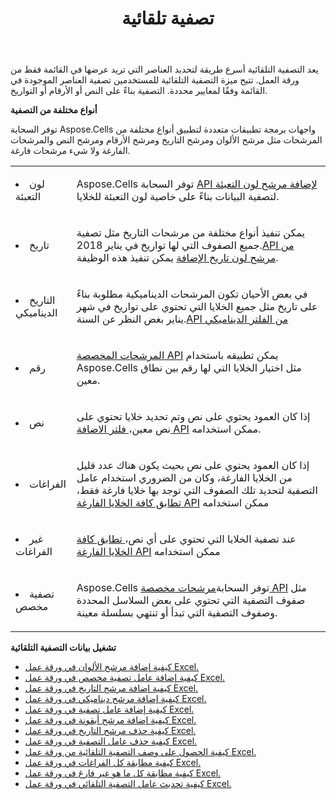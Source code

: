 ﻿---
title: تصفية تلقائية
second_title: Aspose.Cells Cloud Documen
type: docs
url: /ar/autofilter/
aliases: [/working-with-autofilter/]
keywords: Get, add， delete, and so on for auto filter on an Excel worksheet
description: تدعم واجهات برمجة التطبيقات السحابية Aspose.Cells الحصول على وإضافة وحذف وما إلى ذلك للتصفية التلقائية في ورقة عمل Excel. يدعم SDK أنواع لغات التطوير. وهي تشمل Android وC# وGo وJava وNodeJS وPerl وPHP وPython وRuby وswift.
weight: 100
kwords: Excel، Office كلاود، ريست API، جدول البيانات، PDF، CSV، Json، Markdwon، AutoFilter
---
يعد التصفية التلقائية أسرع طريقة لتحديد العناصر التي تريد عرضها في القائمة فقط من ورقة العمل. تتيح ميزة التصفية التلقائية للمستخدمين تصفية العناصر الموجودة في القائمة وفقًا لمعايير محددة. التصفية بناءً على النص أو الأرقام أو التواريخ.



**أنواع مختلفة من التصفية** 

توفر السحابة Aspose.Cells واجهات برمجة تطبيقات متعددة لتطبيق أنواع مختلفة من المرشحات مثل مرشح الألوان ومرشح التاريخ ومرشح الأرقام ومرشح النص والمرشحات الفارغة ولا شيء مرشحات فارغة.

<table class="table table-striped">
  <tr>
  <td class="col-md-2"> <li>لون التعبئة</li> </td>
  <td class="col-md-10">
  <p> Aspose.Cells توفر السحابة
 <a href="/cells/ar/autofilter/add-color-filter/">API لإضافة مرشح لون التعبئة</a>
لتصفية البيانات بناءً على خاصية لون التعبئة للخلايا.</p>
  </td>
  </tr>
  <tr>
    <td class="col-md-2"> <li>تاريخ</li> </td>
  <td class="col-md-10">
  <p>
يمكن تنفيذ أنواع مختلفة من مرشحات التاريخ مثل تصفية جميع الصفوف التي لها تواريخ في يناير 2018.<a href="/cells/ar/autofilter/add-date-filter/">API من مرشح لون تاريخ الإضافة</a> يمكن تنفيذ هذه الوظيفة.
</p>
  </td>
  </tr>
    <tr>
    <td class="col-md-2"> <li>التاريخ الديناميكي</li> </td>
  <td class="col-md-10">
  <p>
 في بعض الأحيان تكون المرشحات الديناميكية مطلوبة بناءً على تاريخ مثل جميع الخلايا التي تحتوي على تواريخ في شهر يناير بغض النظر عن السنة.<a href="/cells/ar/autofilter/add-dynamic-filter/">API من الفلتر الديناميكي</a>  
</p>
  </td>
  </tr>
      <tr>
    <td class="col-md-2"> <li>رقم</li> </td>
  <td class="col-md-10">
  <p>
<a href="/cells/ar/autofilter/add-filter/">المرشحات المخصصة API</a> يمكن تطبيقه باستخدام Aspose.Cells مثل اختيار الخلايا التي لها رقم بين نطاق معين.
</p>
  </td>
  </tr>
        <tr>
    <td class="col-md-2"> <li>نص</li> </td>
  <td class="col-md-10">
  <p>
 إذا كان العمود يحتوي على نص وتم تحديد خلايا تحتوي على نص معين،<a href="/cells/ar/autofilter/add-filter/"> فلتر الاضافة API</a> ممكن استخدامه.
</p>
  </td>
  </tr>
          <tr>
    <td class="col-md-2"> <li>الفراغات</li> </td>
  <td class="col-md-10">
  <p>

 إذا كان العمود يحتوي على نص بحيث يكون هناك عدد قليل من الخلايا الفارغة، وكان من الضروري استخدام عامل التصفية لتحديد تلك الصفوف التي توجد بها خلايا فارغة فقط،<a href="/cells/ar/autofilter/match-all-blank/"> تطابق كافة الخلايا الفارغة API</a> ممكن استخدامه
</p>
  </td>
  </tr>
            <tr>
    <td class="col-md-2"> <li>غير الفراغات</li> </td>
  <td class="col-md-10">
  <p>

 عند تصفية الخلايا التي تحتوي على أي نص،<a href="/cells/ar/autofilter/match-all-blank/"> تطابق كافة الخلايا الفارغة API</a> ممكن استخدامه
</p>
  </td>
  </tr>
              <tr>
    <td class="col-md-2"> <li>تصفية مخصص</li> </td>
  <td class="col-md-10">
  <p>
 Aspose.Cells توفر السحابة<a href="/cells/ar/autofilter/add-dynamic-filter/">مرشحات مخصصة API</a> مثل صفوف التصفية التي تحتوي على بعض السلاسل المحددة وصفوف التصفية التي تبدأ أو تنتهي بسلسلة معينة.
</p>
  </td>
  </tr>
</table>


**تشغيل بيانات التصفية التلقائية**

- [كيفية إضافة مرشح الألوان في ورقة عمل Excel.](/cells/ar/autofilter/add-color-filter/)
- [كيفية إضافة عامل تصفية مخصص في ورقة عمل Excel.](/cells/ar/autofilter/add-custom-filter/)
- [كيفية إضافة مرشح التاريخ في ورقة عمل Excel.](/cells/ar/autofilter/add-date-filter/)
- [كيفية إضافة مرشح ديناميكي في ورقة عمل Excel.](/cells/ar/autofilter/add-dynamic-filter/)
- [كيفية إضافة عامل تصفية في ورقة عمل Excel.](/cells/ar/autofilter/add-filter/)
- [كيفية إضافة مرشح أيقونة في ورقة عمل Excel.](/cells/ar/autofilter/add-icon-filter/)
- [كيفية حذف مرشح التاريخ في ورقة عمل Excel.](/cells/ar/autofilter/delete-a-date-filter/)
- [كيفية حذف عامل التصفية في ورقة عمل Excel.](/cells/ar/delete-filter/)
- [كيفية الحصول على وصف التصفية التلقائية من ورقة عمل Excel.](/cells/ar/autofilter/get/)
- [كيفية مطابقة كل الفراغات في ورقة عمل Excel.](/cells/ar/autofilter/match-all-blank/)
- [كيفية مطابقة كل ما هو غير فارغ في ورقة عمل Excel.](/cells/ar/autofilter/match-all-non-blank/)
- [كيفية تحديث عامل التصفية التلقائي في ورقة عمل Excel.](/cells/ar/autofilter/refresh/)


